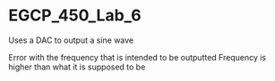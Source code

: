 # EGCP_450_Lab_6
Uses a DAC to output a sine wave

Error with the frequency that is intended to be outputted
Frequency is higher than what it is supposed to be
